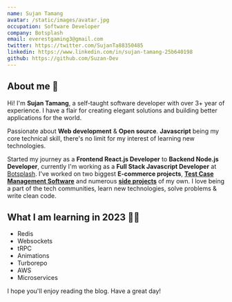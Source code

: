 ```yaml
---
name: Sujan Tamang
avatar: /static/images/avatar.jpg
occupation: Software Developer
company: Botsplash
email: everestgaming3@gmail.com
twitter: https://twitter.com/SujanTa88350485
linkedin: https://www.linkedin.com/in/sujan-tamang-25b640198
github: https://github.com/Suzan-Dev
---
```


## About me 👋

Hi! I'm **Sujan Tamang**, a self-taught software developer with over 3+ year of experience.
I have a flair for creating elegant solutions and building better applications for the world.

Passionate about **Web development** & **Open source**.
**Javascript** being my core technical skill, there's no limit for my interest of learning new technologies.

Started my journey as a **Frontend React.js Developer** to **Backend Node.js Developer**, currently I'm
working as a **Full Stack Javascript Developer** at [Botsplash](https://www.botsplash.com).
I've worked on two biggest **E-commerce projects**, [**Test Case Management Software**](https://app.testmink.com)
and numerous [**side projects**](https://github.com/Suzan-Dev?tab=repositories) of my own.
I love being a part of the tech communities, learn new technologies, solve problems & write clean code.

## What I am learning in 2023 🐱‍💻

- Redis
- Websockets
- tRPC
- Animations
- Turborepo
- AWS
- Microservices

I hope you'll enjoy reading the blog. Have a great day!
